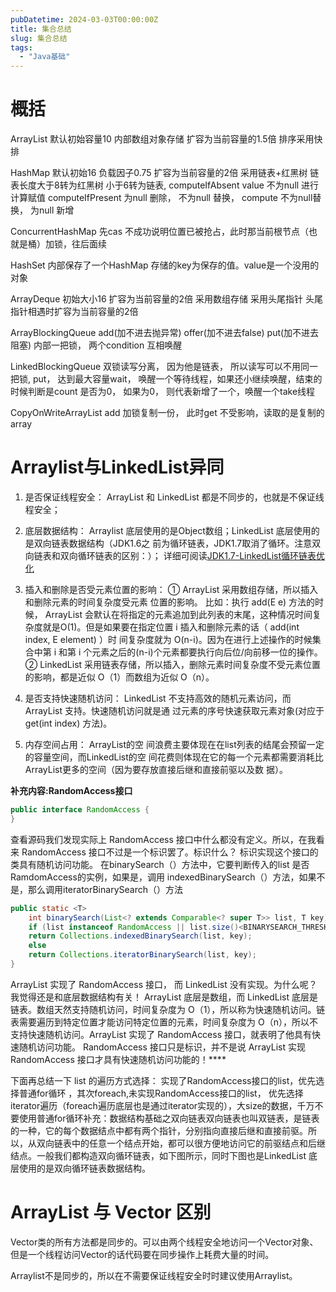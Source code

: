 ```yaml
---
pubDatetime: 2024-03-03T00:00:00Z
title: 集合总结
slug: 集合总结
tags:
  - "Java基础"
---
```

# 概括
ArrayList 默认初始容量10 内部数组对象存储 扩容为当前容量的1.5倍 排序采用快排

HashMap 默认初始16 负载因子0.75 扩容为当前容量的2倍 采用链表+红黑树 链表长度大于8转为红黑树 小于6转为链表, computeIfAbsent value 不为null 进行计算赋值 computeIfPresent 为null 删除， 不为null 替换， compute 不为null替换， 为null 新增

ConcurrentHashMap 先cas 不成功说明位置已被抢占，此时那当前根节点（也就是桶）加锁，往后面续

HashSet 内部保存了一个HashMap 存储的key为保存的值。value是一个没用的对象

ArrayDeque 初始大小16 扩容为当前容量的2倍 采用数组存储 采用头尾指针 头尾指针相遇时扩容为当前容量的2倍

ArrayBlockingQueue add(加不进去抛异常) offer(加不进去false) put(加不进去阻塞) 内部一把锁， 两个condition 互相唤醒

LinkedBlockingQueue 双锁读写分离， 因为他是链表， 所以读写可以不用同一把锁, put， 达到最大容量wait， 唤醒一个等待线程，如果还小继续唤醒，结束的时候判断是count 是否为0， 如果为0， 则代表新增了一个，唤醒一个take线程

CopyOnWriteArrayList add 加锁复制一份， 此时get 不受影响，读取的是复制的array

# Arraylist与LinkedList异同
1. 是否保证线程安全： ArrayList 和 LinkedList 都是不同步的，也就是不保证线程安全；
2. 底层数据结构： Arraylist 底层使用的是Object数组；LinkedList 底层使用的是双向链表数据结构（JDK1.6之
  前为循环链表，JDK1.7取消了循环。注意双向链表和双向循环链表的区别：）； 详细可阅读[JDK1.7-LinkedList循环链表优化](https://www.cnblogs.com/xingele0917/p/3696593.html) 
3. 插入和删除是否受元素位置的影响： ① ArrayList 采用数组存储，所以插入和删除元素的时间复杂度受元素
  位置的影响。 比如：执行 add(E e) 方法的时候， ArrayList 会默认在将指定的元素追加到此列表的末尾，这种情况时间复杂度就是O(1)。但是如果要在指定位置 i 插入和删除元素的话（ add(int index, E element) ）时
  间复杂度就为 O(n-i)。因为在进行上述操作的时候集合中第 i 和第 i 个元素之后的(n-i)个元素都要执行向后位/向前移一位的操作。 ② LinkedList 采用链表存储，所以插入，删除元素时间复杂度不受元素位置的影响，都是近似 O（1）而数组为近似 O（n）。

4. 是否支持快速随机访问： LinkedList 不支持高效的随机元素访问，而 ArrayList 支持。快速随机访问就是通
  过元素的序号快速获取元素对象(对应于 get(int index) 方法)。

5. 内存空间占用： ArrayList的空 间浪费主要体现在在list列表的结尾会预留一定的容量空间，而LinkedList的空
  间花费则体现在它的每一个元素都需要消耗比ArrayList更多的空间（因为要存放直接后继和直接前驱以及数
  据）。

  **补充内容:RandomAccess接口**

```java
public interface RandomAccess {
}
```

查看源码我们发现实际上 RandomAccess 接口中什么都没有定义。所以，在我看来 RandomAccess 接口不过是一个标识罢了。标识什么？ 标识实现这个接口的类具有随机访问功能。
在binarySearch（）方法中，它要判断传入的list 是否RamdomAccess的实例，如果是，调用
indexedBinarySearch（）方法，如果不是，那么调用iteratorBinarySearch（）方法

```java
public static <T>
    int binarySearch(List<? extends Comparable<? super T>> list, T key) {
    if (list instanceof RandomAccess || list.size()<BINARYSEARCH_THRESHOLD)
    return Collections.indexedBinarySearch(list, key);
    else
    return Collections.iteratorBinarySearch(list, key);
}
```

ArrayList 实现了 RandomAccess 接口， 而 LinkedList 没有实现。为什么呢？我觉得还是和底层数据结构有关！
ArrayList 底层是数组，而 LinkedList 底层是链表。数组天然支持随机访问，时间复杂度为 O（1），所以称为快速随机访问。链表需要遍历到特定位置才能访问特定位置的元素，时间复杂度为 O（n），所以不支持快速随机访问。ArrayList 实现了 RandomAccess 接口，就表明了他具有快速随机访问功能。 RandomAccess 接口只是标识，并不是说 ArrayList 实现 RandomAccess 接口才具有快速随机访问功能的！****

下面再总结一下 list 的遍历方式选择：
实现了RandomAccess接口的list，优先选择普通for循环 ，其次foreach,未实现RandomAccess接口的list， 优先选择iterator遍历（foreach遍历底层也是通过iterator实现的），大size的数据，千万不要使用普通for循环补充：数据结构基础之双向链表双向链表也叫双链表，是链表的一种，它的每个数据结点中都有两个指针，分别指向直接后继和直接前驱。所以，从双向链表中的任意一个结点开始，都可以很方便地访问它的前驱结点和后继结点。一般我们都构造双向循环链表，如下图所示，同时下图也是LinkedList 底层使用的是双向循环链表数据结构。


# ArrayList 与 Vector 区别
Vector类的所有方法都是同步的。可以由两个线程安全地访问一个Vector对象、但是一个线程访问Vector的话代码要在同步操作上耗费大量的时间。

Arraylist不是同步的，所以在不需要保证线程安全时时建议使用Arraylist。